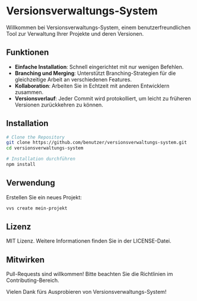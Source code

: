 # Versionsverwaltungs-System

Willkommen bei Versionsverwaltungs-System, einem benutzerfreundlichen Tool zur Verwaltung Ihrer Projekte und deren Versionen.

## Funktionen
- **Einfache Installation**: Schnell eingerichtet mit nur wenigen Befehlen.
- **Branching und Merging**: Unterstützt Branching-Strategien für die gleichzeitige Arbeit an verschiedenen Features.
- **Kollaboration**: Arbeiten Sie in Echtzeit mit anderen Entwicklern zusammen.
- **Versionsverlauf**: Jeder Commit wird protokolliert, um leicht zu früheren Versionen zurückkehren zu können.

## Installation
```bash
# Clone the Repository
git clone https://github.com/benutzer/versionsverwaltungs-system.git
cd versionsverwaltungs-system

# Installation durchführen
npm install
```

## Verwendung
Erstellen Sie ein neues Projekt:
```bash
vvs create mein-projekt
```

## Lizenz
MIT Lizenz. Weitere Informationen finden Sie in der LICENSE-Datei.

## Mitwirken
Pull-Requests sind willkommen! Bitte beachten Sie die Richtlinien im Contributing-Bereich.

Vielen Dank fürs Ausprobieren von Versionsverwaltungs-System!